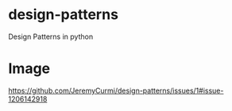 # design-patterns
Design Patterns in python

# Image
https://github.com/JeremyCurmi/design-patterns/issues/1#issue-1206142918
